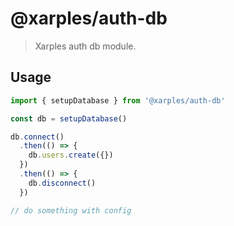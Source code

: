 # @xarples/auth-db


> Xarples auth db module.


## Usage
```js
import { setupDatabase } from '@xarples/auth-db'

const db = setupDatabase()

db.connect()
  .then(() => {
    db.users.create({})
  })
  .then(() => {
    db.disconnect()
  })

// do something with config
```